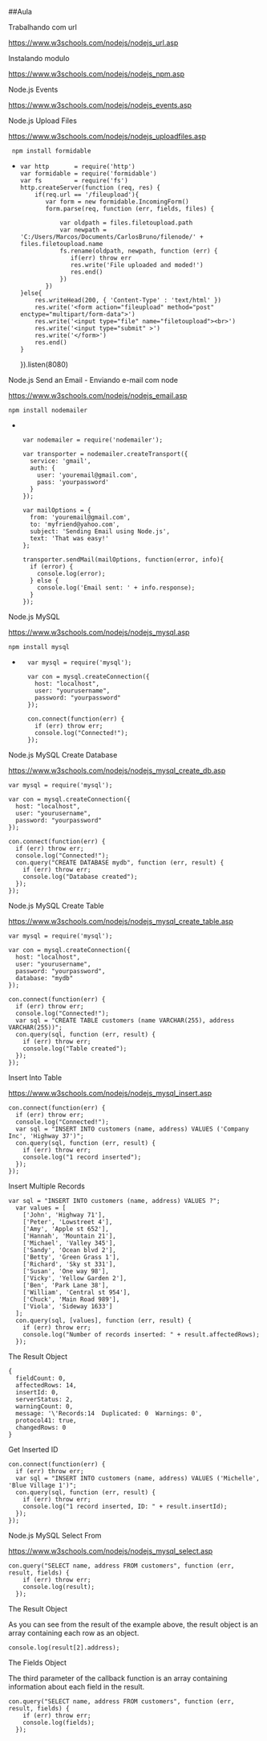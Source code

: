 
##Aula

Trabalhando com url

https://www.w3schools.com/nodejs/nodejs_url.asp

Instalando modulo

https://www.w3schools.com/nodejs/nodejs_npm.asp

Node.js Events

https://www.w3schools.com/nodejs/nodejs_events.asp


Node.js Upload Files

https://www.w3schools.com/nodejs/nodejs_uploadfiles.asp
   
     npm install formidable   
   -
         var http       = require('http')
         var formidable = require('formidable')
         var fs         = require('fs')
         http.createServer(function (req, res) {
             if(req.url == '/fileupload'){
                var form = new formidable.IncomingForm()
                form.parse(req, function (err, fields, files) {
     
                    var oldpath = files.filetoupload.path
                    var newpath = 'C:/Users/Marcos/Documents/CarlosBruno/filenode/' + files.filetoupload.name
                    fs.rename(oldpath, newpath, function (err) {
                       if(err) throw err
                       res.write('File uploaded and moded!')
                       res.end()
                    })
                })
         }else{
             res.writeHead(200, { 'Content-Type' : 'text/html' })
             res.write('<form action="fileupload" method="post" enctype="multipart/form-data">')
             res.write('<input type="file" name="filetoupload"><br>')
             res.write('<input type="submit" >')
             res.write('</form>')
             res.end()
         }
     
     }).listen(8080)

   
Node.js Send an Email - Enviando e-mail com node

https://www.w3schools.com/nodejs/nodejs_email.asp

    npm install nodemailer
-

        var nodemailer = require('nodemailer');
        
        var transporter = nodemailer.createTransport({
          service: 'gmail',
          auth: {
            user: 'youremail@gmail.com',
            pass: 'yourpassword'
          }
        });
        
        var mailOptions = {
          from: 'youremail@gmail.com',
          to: 'myfriend@yahoo.com',
          subject: 'Sending Email using Node.js',
          text: 'That was easy!'
        };
        
        transporter.sendMail(mailOptions, function(error, info){
          if (error) {
            console.log(error);
          } else {
            console.log('Email sent: ' + info.response);
          }
        });

   
Node.js MySQL

https://www.w3schools.com/nodejs/nodejs_mysql.asp

    npm install mysql
-
        var mysql = require('mysql');
        
        var con = mysql.createConnection({
          host: "localhost",
          user: "yourusername",
          password: "yourpassword"
        });
        
        con.connect(function(err) {
          if (err) throw err;
          console.log("Connected!");
        });

Node.js MySQL Create Database

https://www.w3schools.com/nodejs/nodejs_mysql_create_db.asp



    var mysql = require('mysql');
    
    var con = mysql.createConnection({
      host: "localhost",
      user: "yourusername",
      password: "yourpassword"
    });
    
    con.connect(function(err) {
      if (err) throw err;
      console.log("Connected!");
      con.query("CREATE DATABASE mydb", function (err, result) {
        if (err) throw err;
        console.log("Database created");
      });
    });

Node.js MySQL Create Table

https://www.w3schools.com/nodejs/nodejs_mysql_create_table.asp

    var mysql = require('mysql');
    
    var con = mysql.createConnection({
      host: "localhost",
      user: "yourusername",
      password: "yourpassword",
      database: "mydb"
    });
    
    con.connect(function(err) {
      if (err) throw err;
      console.log("Connected!");
      var sql = "CREATE TABLE customers (name VARCHAR(255), address VARCHAR(255))";
      con.query(sql, function (err, result) {
        if (err) throw err;
        console.log("Table created");
      });
    });
Insert Into Table

https://www.w3schools.com/nodejs/nodejs_mysql_insert.asp

    con.connect(function(err) {
      if (err) throw err;
      console.log("Connected!");
      var sql = "INSERT INTO customers (name, address) VALUES ('Company Inc', 'Highway 37')";
      con.query(sql, function (err, result) {
        if (err) throw err;
        console.log("1 record inserted");
      });
    });

Insert Multiple Records
    
    var sql = "INSERT INTO customers (name, address) VALUES ?";
      var values = [
        ['John', 'Highway 71'],
        ['Peter', 'Lowstreet 4'],
        ['Amy', 'Apple st 652'],
        ['Hannah', 'Mountain 21'],
        ['Michael', 'Valley 345'],
        ['Sandy', 'Ocean blvd 2'],
        ['Betty', 'Green Grass 1'],
        ['Richard', 'Sky st 331'],
        ['Susan', 'One way 98'],
        ['Vicky', 'Yellow Garden 2'],
        ['Ben', 'Park Lane 38'],
        ['William', 'Central st 954'],
        ['Chuck', 'Main Road 989'],
        ['Viola', 'Sideway 1633']
      ];
      con.query(sql, [values], function (err, result) {
        if (err) throw err;
        console.log("Number of records inserted: " + result.affectedRows);
      });


The Result Object

    {
      fieldCount: 0,
      affectedRows: 14,
      insertId: 0,
      serverStatus: 2,
      warningCount: 0,
      message: '\'Records:14  Duplicated: 0  Warnings: 0',
      protocol41: true,
      changedRows: 0
    }
Get Inserted ID

    con.connect(function(err) {
      if (err) throw err;
      var sql = "INSERT INTO customers (name, address) VALUES ('Michelle', 'Blue Village 1')";
      con.query(sql, function (err, result) {
        if (err) throw err;
        console.log("1 record inserted, ID: " + result.insertId);
      });
    });
    
    
Node.js MySQL Select From

https://www.w3schools.com/nodejs/nodejs_mysql_select.asp
    
    con.query("SELECT name, address FROM customers", function (err, result, fields) {
        if (err) throw err;
        console.log(result);
      });
      
The Result Object

As you can see from the result of the example above, the result object is an array containing each row as an object.

    console.log(result[2].address);
The Fields Object

The third parameter of the callback function is an array containing information about each field in the result.

    con.query("SELECT name, address FROM customers", function (err, result, fields) {
        if (err) throw err;
        console.log(fields);
      });



